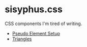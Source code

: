 # sisyphus.css

CSS components I'm tired of writing.

* [Pseudo Element Setup](scss/_pseudo-elements-base.scss)
* [Triangles](scss/triangles.scss)


